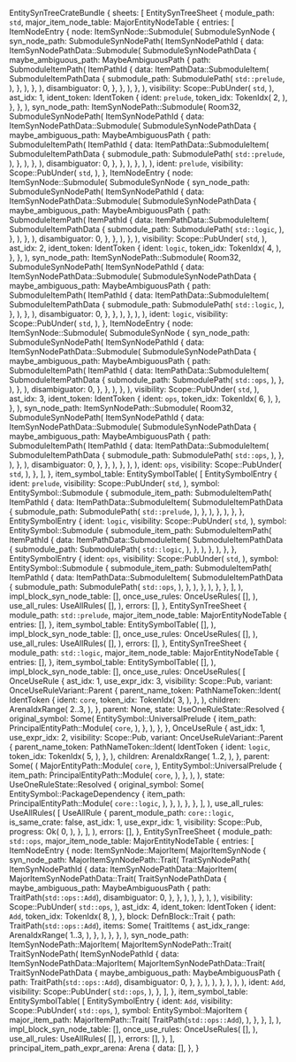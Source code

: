 EntitySynTreeCrateBundle {
    sheets: [
        EntitySynTreeSheet {
            module_path: `std`,
            major_item_node_table: MajorEntityNodeTable {
                entries: [
                    ItemNodeEntry {
                        node: ItemSynNode::Submodule(
                            SubmoduleSynNode {
                                syn_node_path: SubmoduleSynNodePath(
                                    ItemSynNodePathId {
                                        data: ItemSynNodePathData::Submodule(
                                            SubmoduleSynNodePathData {
                                                maybe_ambiguous_path: MaybeAmbiguousPath {
                                                    path: SubmoduleItemPath(
                                                        ItemPathId {
                                                            data: ItemPathData::SubmoduleItem(
                                                                SubmoduleItemPathData {
                                                                    submodule_path: SubmodulePath(
                                                                        `std::prelude`,
                                                                    ),
                                                                },
                                                            ),
                                                        },
                                                    ),
                                                    disambiguator: 0,
                                                },
                                            },
                                        ),
                                    },
                                ),
                                visibility: Scope::PubUnder(
                                    `std`,
                                ),
                                ast_idx: 1,
                                ident_token: IdentToken {
                                    ident: `prelude`,
                                    token_idx: TokenIdx(
                                        2,
                                    ),
                                },
                            },
                        ),
                        syn_node_path: ItemSynNodePath::Submodule(
                            Room32,
                            SubmoduleSynNodePath(
                                ItemSynNodePathId {
                                    data: ItemSynNodePathData::Submodule(
                                        SubmoduleSynNodePathData {
                                            maybe_ambiguous_path: MaybeAmbiguousPath {
                                                path: SubmoduleItemPath(
                                                    ItemPathId {
                                                        data: ItemPathData::SubmoduleItem(
                                                            SubmoduleItemPathData {
                                                                submodule_path: SubmodulePath(
                                                                    `std::prelude`,
                                                                ),
                                                            },
                                                        ),
                                                    },
                                                ),
                                                disambiguator: 0,
                                            },
                                        },
                                    ),
                                },
                            ),
                        ),
                        ident: `prelude`,
                        visibility: Scope::PubUnder(
                            `std`,
                        ),
                    },
                    ItemNodeEntry {
                        node: ItemSynNode::Submodule(
                            SubmoduleSynNode {
                                syn_node_path: SubmoduleSynNodePath(
                                    ItemSynNodePathId {
                                        data: ItemSynNodePathData::Submodule(
                                            SubmoduleSynNodePathData {
                                                maybe_ambiguous_path: MaybeAmbiguousPath {
                                                    path: SubmoduleItemPath(
                                                        ItemPathId {
                                                            data: ItemPathData::SubmoduleItem(
                                                                SubmoduleItemPathData {
                                                                    submodule_path: SubmodulePath(
                                                                        `std::logic`,
                                                                    ),
                                                                },
                                                            ),
                                                        },
                                                    ),
                                                    disambiguator: 0,
                                                },
                                            },
                                        ),
                                    },
                                ),
                                visibility: Scope::PubUnder(
                                    `std`,
                                ),
                                ast_idx: 2,
                                ident_token: IdentToken {
                                    ident: `logic`,
                                    token_idx: TokenIdx(
                                        4,
                                    ),
                                },
                            },
                        ),
                        syn_node_path: ItemSynNodePath::Submodule(
                            Room32,
                            SubmoduleSynNodePath(
                                ItemSynNodePathId {
                                    data: ItemSynNodePathData::Submodule(
                                        SubmoduleSynNodePathData {
                                            maybe_ambiguous_path: MaybeAmbiguousPath {
                                                path: SubmoduleItemPath(
                                                    ItemPathId {
                                                        data: ItemPathData::SubmoduleItem(
                                                            SubmoduleItemPathData {
                                                                submodule_path: SubmodulePath(
                                                                    `std::logic`,
                                                                ),
                                                            },
                                                        ),
                                                    },
                                                ),
                                                disambiguator: 0,
                                            },
                                        },
                                    ),
                                },
                            ),
                        ),
                        ident: `logic`,
                        visibility: Scope::PubUnder(
                            `std`,
                        ),
                    },
                    ItemNodeEntry {
                        node: ItemSynNode::Submodule(
                            SubmoduleSynNode {
                                syn_node_path: SubmoduleSynNodePath(
                                    ItemSynNodePathId {
                                        data: ItemSynNodePathData::Submodule(
                                            SubmoduleSynNodePathData {
                                                maybe_ambiguous_path: MaybeAmbiguousPath {
                                                    path: SubmoduleItemPath(
                                                        ItemPathId {
                                                            data: ItemPathData::SubmoduleItem(
                                                                SubmoduleItemPathData {
                                                                    submodule_path: SubmodulePath(
                                                                        `std::ops`,
                                                                    ),
                                                                },
                                                            ),
                                                        },
                                                    ),
                                                    disambiguator: 0,
                                                },
                                            },
                                        ),
                                    },
                                ),
                                visibility: Scope::PubUnder(
                                    `std`,
                                ),
                                ast_idx: 3,
                                ident_token: IdentToken {
                                    ident: `ops`,
                                    token_idx: TokenIdx(
                                        6,
                                    ),
                                },
                            },
                        ),
                        syn_node_path: ItemSynNodePath::Submodule(
                            Room32,
                            SubmoduleSynNodePath(
                                ItemSynNodePathId {
                                    data: ItemSynNodePathData::Submodule(
                                        SubmoduleSynNodePathData {
                                            maybe_ambiguous_path: MaybeAmbiguousPath {
                                                path: SubmoduleItemPath(
                                                    ItemPathId {
                                                        data: ItemPathData::SubmoduleItem(
                                                            SubmoduleItemPathData {
                                                                submodule_path: SubmodulePath(
                                                                    `std::ops`,
                                                                ),
                                                            },
                                                        ),
                                                    },
                                                ),
                                                disambiguator: 0,
                                            },
                                        },
                                    ),
                                },
                            ),
                        ),
                        ident: `ops`,
                        visibility: Scope::PubUnder(
                            `std`,
                        ),
                    },
                ],
            },
            item_symbol_table: EntitySymbolTable(
                [
                    EntitySymbolEntry {
                        ident: `prelude`,
                        visibility: Scope::PubUnder(
                            `std`,
                        ),
                        symbol: EntitySymbol::Submodule {
                            submodule_item_path: SubmoduleItemPath(
                                ItemPathId {
                                    data: ItemPathData::SubmoduleItem(
                                        SubmoduleItemPathData {
                                            submodule_path: SubmodulePath(
                                                `std::prelude`,
                                            ),
                                        },
                                    ),
                                },
                            ),
                        },
                    },
                    EntitySymbolEntry {
                        ident: `logic`,
                        visibility: Scope::PubUnder(
                            `std`,
                        ),
                        symbol: EntitySymbol::Submodule {
                            submodule_item_path: SubmoduleItemPath(
                                ItemPathId {
                                    data: ItemPathData::SubmoduleItem(
                                        SubmoduleItemPathData {
                                            submodule_path: SubmodulePath(
                                                `std::logic`,
                                            ),
                                        },
                                    ),
                                },
                            ),
                        },
                    },
                    EntitySymbolEntry {
                        ident: `ops`,
                        visibility: Scope::PubUnder(
                            `std`,
                        ),
                        symbol: EntitySymbol::Submodule {
                            submodule_item_path: SubmoduleItemPath(
                                ItemPathId {
                                    data: ItemPathData::SubmoduleItem(
                                        SubmoduleItemPathData {
                                            submodule_path: SubmodulePath(
                                                `std::ops`,
                                            ),
                                        },
                                    ),
                                },
                            ),
                        },
                    },
                ],
            ),
            impl_block_syn_node_table: [],
            once_use_rules: OnceUseRules(
                [],
            ),
            use_all_rules: UseAllRules(
                [],
            ),
            errors: [],
        },
        EntitySynTreeSheet {
            module_path: `std::prelude`,
            major_item_node_table: MajorEntityNodeTable {
                entries: [],
            },
            item_symbol_table: EntitySymbolTable(
                [],
            ),
            impl_block_syn_node_table: [],
            once_use_rules: OnceUseRules(
                [],
            ),
            use_all_rules: UseAllRules(
                [],
            ),
            errors: [],
        },
        EntitySynTreeSheet {
            module_path: `std::logic`,
            major_item_node_table: MajorEntityNodeTable {
                entries: [],
            },
            item_symbol_table: EntitySymbolTable(
                [],
            ),
            impl_block_syn_node_table: [],
            once_use_rules: OnceUseRules(
                [
                    OnceUseRule {
                        ast_idx: 1,
                        use_expr_idx: 3,
                        visibility: Scope::Pub,
                        variant: OnceUseRuleVariant::Parent {
                            parent_name_token: PathNameToken::Ident(
                                IdentToken {
                                    ident: `core`,
                                    token_idx: TokenIdx(
                                        3,
                                    ),
                                },
                            ),
                            children: ArenaIdxRange(
                                2..3,
                            ),
                        },
                        parent: None,
                        state: UseOneRuleState::Resolved {
                            original_symbol: Some(
                                EntitySymbol::UniversalPrelude {
                                    item_path: PrincipalEntityPath::Module(
                                        `core`,
                                    ),
                                },
                            ),
                        },
                    },
                    OnceUseRule {
                        ast_idx: 1,
                        use_expr_idx: 2,
                        visibility: Scope::Pub,
                        variant: OnceUseRuleVariant::Parent {
                            parent_name_token: PathNameToken::Ident(
                                IdentToken {
                                    ident: `logic`,
                                    token_idx: TokenIdx(
                                        5,
                                    ),
                                },
                            ),
                            children: ArenaIdxRange(
                                1..2,
                            ),
                        },
                        parent: Some(
                            (
                                MajorEntityPath::Module(
                                    `core`,
                                ),
                                EntitySymbol::UniversalPrelude {
                                    item_path: PrincipalEntityPath::Module(
                                        `core`,
                                    ),
                                },
                            ),
                        ),
                        state: UseOneRuleState::Resolved {
                            original_symbol: Some(
                                EntitySymbol::PackageDependency {
                                    item_path: PrincipalEntityPath::Module(
                                        `core::logic`,
                                    ),
                                },
                            ),
                        },
                    },
                ],
            ),
            use_all_rules: UseAllRules(
                [
                    UseAllRule {
                        parent_module_path: `core::logic`,
                        is_same_crate: false,
                        ast_idx: 1,
                        use_expr_idx: 1,
                        visibility: Scope::Pub,
                        progress: Ok(
                            0,
                        ),
                    },
                ],
            ),
            errors: [],
        },
        EntitySynTreeSheet {
            module_path: `std::ops`,
            major_item_node_table: MajorEntityNodeTable {
                entries: [
                    ItemNodeEntry {
                        node: ItemSynNode::MajorItem(
                            MajorItemSynNode {
                                syn_node_path: MajorItemSynNodePath::Trait(
                                    TraitSynNodePath(
                                        ItemSynNodePathId {
                                            data: ItemSynNodePathData::MajorItem(
                                                MajorItemSynNodePathData::Trait(
                                                    TraitSynNodePathData {
                                                        maybe_ambiguous_path: MaybeAmbiguousPath {
                                                            path: TraitPath(`std::ops::Add`),
                                                            disambiguator: 0,
                                                        },
                                                    },
                                                ),
                                            ),
                                        },
                                    ),
                                ),
                                visibility: Scope::PubUnder(
                                    `std::ops`,
                                ),
                                ast_idx: 4,
                                ident_token: IdentToken {
                                    ident: `Add`,
                                    token_idx: TokenIdx(
                                        8,
                                    ),
                                },
                                block: DefnBlock::Trait {
                                    path: TraitPath(`std::ops::Add`),
                                    items: Some(
                                        TraitItems {
                                            ast_idx_range: ArenaIdxRange(
                                                1..3,
                                            ),
                                        },
                                    ),
                                },
                            },
                        ),
                        syn_node_path: ItemSynNodePath::MajorItem(
                            MajorItemSynNodePath::Trait(
                                TraitSynNodePath(
                                    ItemSynNodePathId {
                                        data: ItemSynNodePathData::MajorItem(
                                            MajorItemSynNodePathData::Trait(
                                                TraitSynNodePathData {
                                                    maybe_ambiguous_path: MaybeAmbiguousPath {
                                                        path: TraitPath(`std::ops::Add`),
                                                        disambiguator: 0,
                                                    },
                                                },
                                            ),
                                        ),
                                    },
                                ),
                            ),
                        ),
                        ident: `Add`,
                        visibility: Scope::PubUnder(
                            `std::ops`,
                        ),
                    },
                ],
            },
            item_symbol_table: EntitySymbolTable(
                [
                    EntitySymbolEntry {
                        ident: `Add`,
                        visibility: Scope::PubUnder(
                            `std::ops`,
                        ),
                        symbol: EntitySymbol::MajorItem {
                            major_item_path: MajorItemPath::Trait(
                                TraitPath(`std::ops::Add`),
                            ),
                        },
                    },
                ],
            ),
            impl_block_syn_node_table: [],
            once_use_rules: OnceUseRules(
                [],
            ),
            use_all_rules: UseAllRules(
                [],
            ),
            errors: [],
        },
    ],
    principal_item_path_expr_arena: Arena {
        data: [],
    },
}
